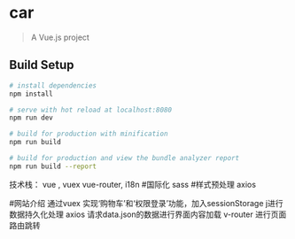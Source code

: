 # car

> A Vue.js project

## Build Setup

``` bash
# install dependencies
npm install

# serve with hot reload at localhost:8080
npm run dev

# build for production with minification
npm run build

# build for production and view the bundle analyzer report
npm run build --report
```

技术栈：
vue ,
vuex
vue-router,
i18n #国际化
sass #样式预处理
axios

#网站介绍
通过vuex 实现‘购物车’和‘权限登录’功能，加入sessionStorage j进行数据持久化处理
axios 请求data.json的数据进行界面内容加载
v-router 进行页面路由跳转